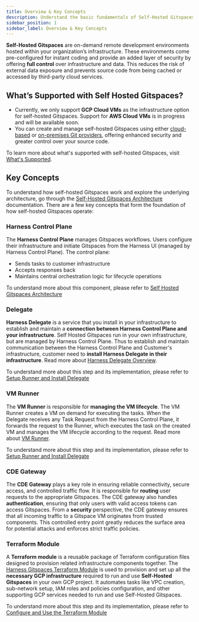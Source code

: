 ```yaml
---
title: Overview & Key Concepts
description: Understand the basic fundamentals of Self-Hosted Gitspaces. 
sidebar_position: 1
sidebar_label: Overview & Key Concepts
---
```


**Self-Hosted Gitspaces** are on-demand remote development environments hosted within your organization’s infrastructure. These environments come pre-configured for instant coding and provide an added layer of security by offering **full control** over infrastructure and data. This reduces the risk of external data exposure and prevents source code from being cached or accessed by third-party cloud services.

## What’s Supported with Self Hosted Gitspaces?
* Currently, we only support **GCP Cloud VMs** as the infrastructure option for self-hosted Gitspaces. Support for **AWS Cloud VMs** is in progress and will be available soon.
* You can create and manage self-hosted Gitspaces using either [cloud-based](/docs/cloud-development-environments/git-providers/cloud-providers.md) or [on-premises Git providers](/docs/cloud-development-environments/git-providers/on-prem-providers.md), offering enhanced security and greater control over your source code.

To learn more about what's supported with self-hosted Gitspaces, visit [What's Supported](/docs/cloud-development-environments/introduction/whats-supported.md).


## Key Concepts
To understand how self-hosted Gitspaces work and explore the underlying architecture, go through the [Self-Hosted Gitspaces Architecture](/docs/cloud-development-environments/deep-dive-into-gitspaces/self-hosted-architecture.md) documentation.
There are a few key concepts that form the foundation of how self-hosted Gitspaces operate:

### Harness Control Plane
The **Harness Control Plane** manages Gitspaces workflows. Users configure their infrastructure and initiate Gitspaces from the Harness UI (managed by Harness Control Plane). The control plane:

* Sends tasks to customer infrastructure
* Accepts responses back
* Maintains central orchestration logic for lifecycle operations

To understand more about this component, please refer to [Self Hosted Gitspaces Architecture](/docs/cloud-development-environments/deep-dive-into-gitspaces/self-hosted-architecture.md#harness-control-plane)

### Delegate 
**Harness Delegate** is a service that you install in your infrastructure to establish and maintain a **connection between Harness Control Plane and your infrastructure**. Self Hosted Gitspaces run in your own infrastructure, but are managed by Harness Control Plane. Thus to establish and maintain communication between the Harness Control Plane and Customer's infrastructure, customer need to **install Harness Delegate in their infrastructure**. Read more about [Harness Delegate Overview](https://developer.harness.io/docs/platform/delegates/delegate-concepts/delegate-overview/).

To understand more about this step and its implementation, please refer to [Setup Runner and Install Delegate](/docs/cloud-development-environments/self-hosted-gitspaces/steps/runner-delegate.md)

### VM Runner
The **VM Runner** is responsible for **managing the VM lifecycle**. The VM Runner creates a VM on demand for executing the tasks. When the Delegate receives any Task Request from the Harness Control Plane, it forwards the request to the Runner, which executes the task on the created VM and manages the VM lifecycle according to the request. Read more about [VM Runner](https://docs.drone.io/runner/vm/overview/).

To understand more about this step and its implementation, please refer to [Setup Runner and Install Delegate](/docs/cloud-development-environments/self-hosted-gitspaces/steps/runner-delegate.md)

### CDE Gateway
The **CDE Gateway** plays a key role in ensuring reliable connectivity, secure access, and controlled traffic flow. It is responsible for **routing** user requests to the appropriate Gitspaces. The CDE gateway also handles **authentication**, ensuring that only users with valid access tokens can access Gitspaces. From a **security** perspective, the CDE gateway ensures that all incoming traffic to a Gitspace VM originates from trusted components. This controlled entry point greatly reduces the surface area for potential attacks and enforces strict traffic policies.

### Terraform Module
A **Terraform module** is a reusable package of Terraform configuration files designed to provision related infrastructure components together. The [Harness Gitspaces Terraform Module](https://registry.terraform.io/modules/harness/harness-gitspaces/gcp/latest) is used to provision and set up all the **necessary GCP infrastructure** required to run and use **Self-Hosted Gitspaces** in your own GCP project. It automates tasks like VPC creation, sub-network setup, IAM roles and policies configuration, and other supporting GCP services needed to run and use Self-Hosted Gitspaces.

To understand more about this step and its implementation, please refer to [Configure and Use the Terraform Module](/docs/cloud-development-environments/self-hosted-gitspaces/steps/gitspace-infra-terraform.md)
